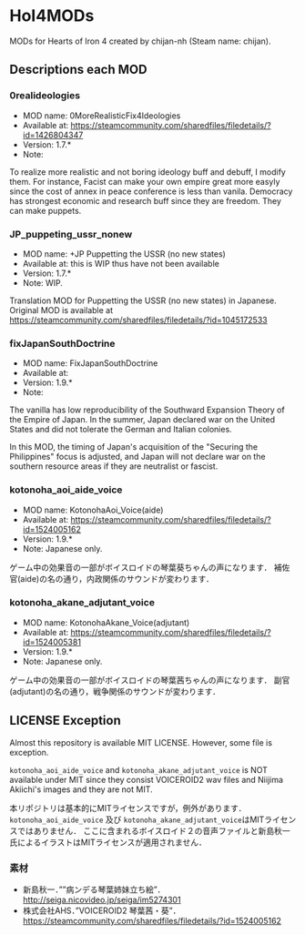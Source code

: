 # HoI4MODs
MODs for Hearts of Iron 4 created by chijan-nh (Steam name: chijan).

## Descriptions each MOD

### 0realideologies

* MOD name: 0MoreRealisticFix4Ideologies
* Available at: https://steamcommunity.com/sharedfiles/filedetails/?id=1426804347
* Version: 1.7.*
* Note:

To realize more realistic and not boring ideology buff and debuff, I modify them.
For instance,
Facist can make your own empire great more easyly since the cost of annex in peace conference is less than vanila.
Democracy has strongest economic and research buff since they are freedom. They can make puppets.

### JP_puppeting_ussr_nonew

* MOD name: +JP Puppetting the USSR (no new states)
* Available at: this is WIP thus have not been available
* Version: 1.7.*
* Note: WIP.

Translation MOD for Puppetting the USSR (no new states) in Japanese.
Original MOD is available at https://steamcommunity.com/sharedfiles/filedetails/?id=1045172533 

### fixJapanSouthDoctrine

* MOD name: FixJapanSouthDoctrine
* Available at:
* Version: 1.9.*
* Note:

The vanilla has low reproducibility of the Southward Expansion Theory of the Empire of Japan.
In the summer, Japan declared war on the United States and did not tolerate the German and Italian colonies.

In this MOD, the timing of Japan's acquisition of the "Securing the Philippines" focus is adjusted,
and Japan will not declare war on the southern resource areas if they are neutralist or fascist.

### kotonoha_aoi_aide_voice

* MOD name: KotonohaAoi_Voice(aide)
* Available at: https://steamcommunity.com/sharedfiles/filedetails/?id=1524005162
* Version: 1.9.*
* Note: Japanese only.

ゲーム中の効果音の一部がボイスロイドの琴葉葵ちゃんの声になります．
補佐官(aide)の名の通り，内政関係のサウンドが変わります．

### kotonoha_akane_adjutant_voice

* MOD name: KotonohaAkane_Voice(adjutant)
* Available at: https://steamcommunity.com/sharedfiles/filedetails/?id=1524005381
* Version: 1.9.*
* Note: Japanese only.

ゲーム中の効果音の一部がボイスロイドの琴葉茜ちゃんの声になります．
副官(adjutant)の名の通り，戦争関係のサウンドが変わります．


## LICENSE Exception

Almost this repository is available MIT LICENSE.
However, some file is exception.

`kotonoha_aoi_aide_voice` and `kotonoha_akane_adjutant_voice` is NOT available under MIT
since they consist VOICEROID2 wav files and Niijima Akiichi's images and they are not MIT.


本リポジトリは基本的にMITライセンスですが，例外があります．
`kotonoha_aoi_aide_voice` 及び `kotonoha_akane_adjutant_voice`はMITライセンスではありません．
ここに含まれるボイスロイド２の音声ファイルと新島秋一氏によるイラストはMITライセンスが適用されません．

### 素材

* 新島秋一．””病ンデる琴葉姉妹立ち絵”．http://seiga.nicovideo.jp/seiga/im5274301
* 株式会社AHS．”VOICEROID2 琴葉茜・葵”．https://steamcommunity.com/sharedfiles/filedetails/?id=1524005162

